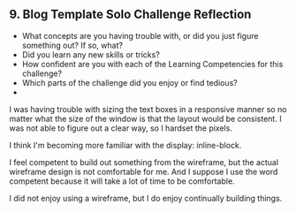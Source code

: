 ## 9. Blog Template Solo Challenge Reflection

- What concepts are you having trouble with, or did you just figure something out? If so, what?
- Did you learn any new skills or tricks?
- How confident are you with each of the Learning Competencies for this challenge?
- Which parts of the challenge did you enjoy or find tedious?
-

I was having trouble with sizing the text boxes in a responsive manner so no matter what the size of the window is that the layout would be consistent.  I was not able to figure out a clear way, so I hardset the pixels.

I think I'm becoming more familiar with the display: inline-block.

I feel competent to build out something from the wireframe, but the actual wireframe design is not comfortable for me.  And I suppose I use the word competent because it will take a lot of time to be comfortable.

I did not enjoy using a wireframe, but I do enjoy continually building things.

